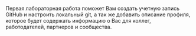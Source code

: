 Первая лабораторная работа поможет Вам создать учетную запись GitHub и настроить локальный git, а так же добавить описание профиля, которое будет содержать информацию о Вас для коллег, работодателей, партнеров и сообщества.